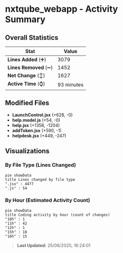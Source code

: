 # nxtqube_webapp - Activity Summary 

## Overall Statistics

| Stat                   | Value                                                             |
| ---------------------- | ----------------------------------------------------------------- |
| **Lines Added** (➕)   | 3079                                          |
| **Lines Removed** (➖) | 1452                                        |
| **Net Change** (↕)    | 1627                |
| **Active Time** (⌚)   | 93 minutes |


## Modified Files
- **LaunchControl.jsx** (+628, -0)
- **help.model.js** (+54, -0)
- **help.jsx** (+1358, -1204)
- **addToken.jsx** (+590, -1)
- **helpdesk.jsx** (+449, -247)

## Visualizations

### By File Type (Lines Changed)

```mermaid
pie showData
title Lines changed by file type
".jsx" : 4477
".js" : 54
```

### By Hour (Estimated Activity Count)

```mermaid
pie showData
title Coding activity by hour (count of changes)
"10h" : 1
"11h" : 42
"12h" : 1
"15h" : 18
"16h" : 15
```


> **Last Updated:** 25/06/2025, 16:24:01